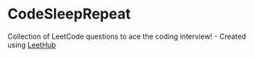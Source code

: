 # CodeSleepRepeat
Collection of LeetCode questions to ace the coding interview! - Created using [LeetHub](https://github.com/QasimWani/LeetHub)
